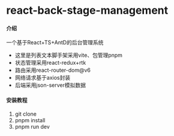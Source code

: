 # react-back-stage-management

#### 介绍
一个基于React+TS+AntD的后台管理系统
- 这里是列表文本脚手架采用vite、包管理pnpm
- 状态管理采用react-redux+rtk
- 路由采用react-router-dom@v6
- 网络请求基于axios封装
- 后端采用json-server模拟数据




#### 安装教程

1.  git clone 
2.  pnpm install
3.  pnpm run dev

